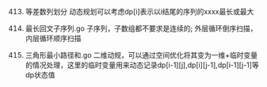 413. 等差数列划分
动态规划可以考虑dp[i]表示以i结尾的序列的xxxx最长或最大

516. 最长回文子序列.go
子序列，子数组都不要求是连续的;
外层循环倒序扫描，内层循环顺序扫描

120. 三角形最小路径和.go
二维动规，可以通过空间优化将其变为一维+临时变量的情况处理，这里的临时变量用来动态记录dp[i-1][j],dp[i][j-1],dp[i-1][j-1]等dp状态值
